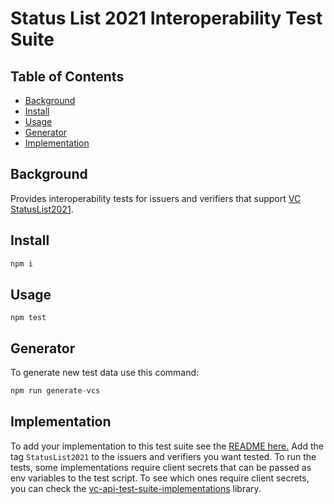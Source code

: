 # Status List 2021 Interoperability Test Suite

## Table of Contents

- [Background](#background)
- [Install](#install)
- [Usage](#usage)
- [Generator](#generator)
- [Implementation](#implementation)

## Background

Provides interoperability tests for issuers and verifiers that support [VC StatusList2021](https://w3c-ccg.github.io/vc-status-list-2021/).

## Install

```js
npm i
```

## Usage

```
npm test
```

## Generator

To generate new test data use this command:

```js
npm run generate-vcs
```

## Implementation
To add your implementation to this test suite see the [README here.](https://github.com/w3c-ccg/vc-api-test-suite-implementations)
Add the tag `StatusList2021` to the issuers and verifiers you want tested.
To run the tests, some implementations require client secrets
that can be passed as env variables to the test script. To see which ones
require client secrets, you can check the [vc-api-test-suite-implementations](https://github.com/w3c-ccg/vc-api-test-suite-implementations) library.
